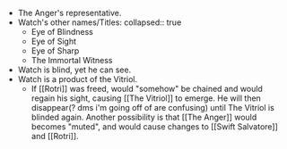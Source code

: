 - The Anger's representative.
- Watch's other names/Titles:
  collapsed:: true
	- Eye of Blindness
	- Eye of Sight
	- Eye of Sharp
	- The Immortal Witness
- Watch is blind, yet he can see.
- Watch is a product of the Vitriol.
	- If [[Rotri]] was freed, would "somehow" be chained and would regain his sight, causing [[The Vitriol]] to emerge. He will then disappear(? dms i'm going off of are confusing) until The Vitriol is blinded again. Another possibility is that [[The Anger]] would becomes "muted", and would cause changes to [[Swift Salvatore]] and [[Rotri]].